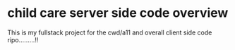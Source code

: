 # child care server side code overview
This is my fullstack project for the cwd/a11 and overall client side code ripo.........!!
